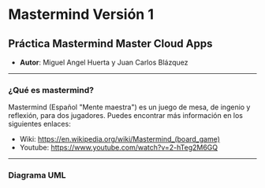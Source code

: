 # Mastermind Versión 1

## Práctica Mastermind Master Cloud Apps

* **Autor**: Miguel Angel Huerta y Juan Carlos Blázquez

****
### ¿Qué es mastermind?

Mastermind (Español "Mente maestra") es un juego de mesa, de ingenio y reflexión, para dos jugadores.
Puedes encontrar más información en los siguientes enlaces:

* Wiki: https://en.wikipedia.org/wiki/Mastermind_(board_game)
* Youtube: https://www.youtube.com/watch?v=2-hTeg2M6GQ

****
### Diagrama UML
